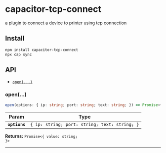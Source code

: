 # capacitor-tcp-connect

a plugin to connect a device to printer using tcp connection

## Install

```bash
npm install capacitor-tcp-connect
npx cap sync
```

## API

<docgen-index>

* [`open(...)`](#open)

</docgen-index>

<docgen-api>
<!--Update the source file JSDoc comments and rerun docgen to update the docs below-->

### open(...)

```typescript
open(options: { ip: string; port: string; text: string; }) => Promise<{ value: string; }>
```

| Param         | Type                                                     |
| ------------- | -------------------------------------------------------- |
| **`options`** | <code>{ ip: string; port: string; text: string; }</code> |

**Returns:** <code>Promise&lt;{ value: string; }&gt;</code>

--------------------

</docgen-api>
